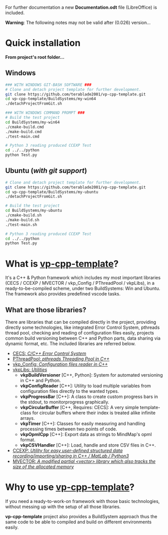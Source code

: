 For further documentation a new **Documentation.odt** file (LibreOffice) is included.

**Warning**: The following notes may not be valid after (0.026) version...

# Quick **installation**

**From project's root folder...**

## Windows
```bash
### WITH WINDOWS GIT-BASH SOFTWARE ###
# Clone and detach project template for further development.
git clone https://github.com/terablade2001/vp-cpp-template.git
cd vp-cpp-template/BuildSystems/my-win64
./detachProjectFromGit.sh

### WITH WINDOWS COMMAND PROMPT ###
# Build the test project
cd BuildSystems/my-win64
./cmake-build.cmd
./make-build.cmd
./test-main.cmd

# Python 3 reading produced CCEXP Test
cd ../../python
python Test.py
```
## Ubuntu (*with git support*)
```bash
# Clone and detach project template for further development.
git clone https://github.com/terablade2001/vp-cpp-template.git
cd vp-cpp-template/BuildSystems/my-ubuntu
./detachProjectFromGit.sh

# Build the test project
cd BuildSystems/my-ubuntu
./cmake-build.sh
./make-build.sh
./test-main.sh

# Python 3 reading produced CCEXP Test
cd ../../python
python Test.py
```

# **What** is <u>vp-cpp-template</u>?

It's a C++ & Python framework which includes my most important libraries (CECS / CCEXP / 
MVECTOR / vkp_Config / PThreadPool / vkpLibs), in a ready-to-be-compiled scheme, under two BuildSystems: Win and Ubuntu. The framework also provides predefined vscode tasks.

## What are those libraries?

There are libraries that can be compiled directly in the project, providing directly some technologies, like integrated Error Control System, pthreads thread pool, checking and reading of configuration files easily, projects common build versioning between C++ and Python parts, data sharing via dynamic format, etc. The included libraries are referred below. 

* [CECS: *C/C++ Error Control System*](https://github.com/terablade2001/CECS)
* [PThreadPool: *pthreads Threading Pool in C++*](https://github.com/terablade2001/PThreadPool)
* [vkp_Config: *Configuration files reader in C++*](https://github.com/terablade2001/vkp_Config)
* [vkpLibs: *Utilities*](https://github.com/terablade2001/vkpLibs)
  * **vkpBuildVersioner** [C++, Python]: System for automated versioning in C++ and Python.
  * **vkpConfigReader** [C++]: Utility to load multiple variables from configuration files directly to the wanted types.
  * **vkpProgressBar** [C++]: A class to create custom progress bars in the stdout, to monitorprogress graphically.
  * **vkpCircularBuffer** [C++, Requires: CECS]: A very simple template-class for circular buffers where their index is treated alike infinite arrays.
  * **vkpTimer** [C++]: Classes for easily measuring and handling processing times between two points of code.
  * **vkpOpmlCpp** [C++]: Export data as strings to MindMap's opml format.
  * **vkpCSVHandler** [C++]: Load, handle and store CSV files in C++.
* [CCEXP: *Utility for easy user-defined structured data recording/importing/sharing in C++ / MatLab / Python3*](https://github.com/terablade2001/CCEXP)
* [MVECTOR: *A modified partial \<vector\> library which also tracks the size of the allocated memory*](https://github.com/terablade2001/MVECTOR) 

# **Why** to use <u>vp-cpp-template</u>?

If you need a ready-to-work-on framework with those basic technologies, without messing up with the setup of all those libraries.

**vp-cpp-template** project also provides a BuildSystem approach thus the same code to be able to compiled and build on different environments easily.


